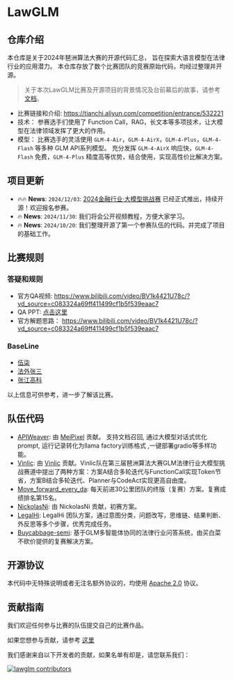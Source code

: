 # LawGLM

## 仓库介绍

本仓库是关于2024年琶洲算法大赛的开源代码汇总， 旨在探索大语言模型在法律行业的应用潜力。 本仓库存放了数个比赛团队的竞赛原始代码，均经过整理并开源。

> 关于本次LawGLM比赛及开源项目的背景情况及台前幕后的故事，请参考 [文档](remain_true_to_our_original_open-source_aspiration_in_the_legal_industry.md)。

+ 比赛链接和介绍: https://tianchi.aliyun.com/competition/entrance/532221
+ 技术： 参赛选手们使用了 Function Call，RAG，长文本等多项技术，让大模型在法律领域发挥了更大的作用。
+ 模型： 比赛选手的灵活使用 `GLM-4-Air`，`GLM-4-AirX`，`GLM-4-Plus`，`GLM-4-Flash` 等多种 GLM API系列模型。
  充分发挥 `GLM-4-AirX` 响应快，`GLM-4-Flash` 免费，`GLM-4-Plus` 精度高等优势，结合使用，实现高性价比解决方案。

## 项目更新

- 🔥🔥 **News**: ```2024/12/03```: [2024金融行业·大模型挑战赛](https://competitions.zhipuai.cn/matchDetail?id=120241202000000003) 已经正式推出，持续开源！欢迎报名参赛。
- 🔥 **News**: ```2024/11/30```: 我们将会公开视频教程，方便大家学习。
- 🔥 **News**: ```2024/10/20```: 我们整理开源了第一个参赛队伍的代码。并完成了项目的基础工作。

## 比赛规则

### 答疑和规则

+ 官方QA视频: https://www.bilibili.com/video/BV1k4421U78c/?vd_source=c083324a69ff411499cf1b5f539eaac7
+ QA PPT: [点击这里](assets/qa.pdf)
+ 官方解题思路： https://www.bilibili.com/video/BV1k4421U78c/?vd_source=c083324a69ff411499cf1b5f539eaac7

### BaseLine

+ [伍柒](assets/【baseline分享】伍柒.pdf)
+ [法外张三](assets/【baseline分享】法外张三.pdf)
+ [张江高科](assets/【baseline分享】张江高科.pdf)

以上信息可供参考，进一步了解该比赛。

## 队伍代码

+ [APIWeaver](APIWeaver-lawGLM/README.md): 由 [MeiPixel](https://github.com/MeiPixel) 贡献。
  支持文档召回, 通过大模型对话式优化prompt, 运行记录转化为llama factory训练格式 ,一键部署gradio等多样功能。
+ [Vinlic](Vinlic-lawGLM/README.md): 由 [Vinlic](https://github.com/Vinlic)
  贡献。Vinlic队在第三届琶洲算法大赛GLM法律行业大模型挑战赛道中提出了两种方案：方案A结合多轮迭代与FunctionCall实现Token节省，方案B结合多轮迭代、Planner与CodeAct实现更高自由度。
+ [Move_forward_every_da](Move_forward_every_day-lawGLM/README.md): 每天前进30公里团队的终版（复赛）方案。复赛成绩排名第15名。
+ [NickolasNi](NickolasNi-LawGLM/README.md): 由 NickolasNi 贡献，初赛方案。
+ [LegalHi](LegalHi-LawGLM/README.md): LegalHi 团队方案，通过意图分类，问题改写，思维链、结果判断、外反思等多个步骤，优秀完成任务。
+ [Buycabbage-semi](Buycabbage-semi-LawGLM): 基于GLM多智能体协同的法律行业问答系统，由买白菜不砍价提供的复赛解决方案。

## 开源协议

本代码中无特殊说明或者无注名额外协议的，均使用 [Apache 2.0](LICENSE) 协议。

## 贡献指南

我们欢迎任何参与比赛的队伍提交自己的比赛作品。

如果您想参与贡献，请参考 [这里](assets/contribute_zh.md)

我们感谢来自以下开发者的贡献，如果名单有却是，请您联系我们：

[![lawglm contributors](https://contrib.rocks/image?repo=metaglm/lawglm&max=2000)](https://github.com/metaglm/lawglm/graphs/contributors)
